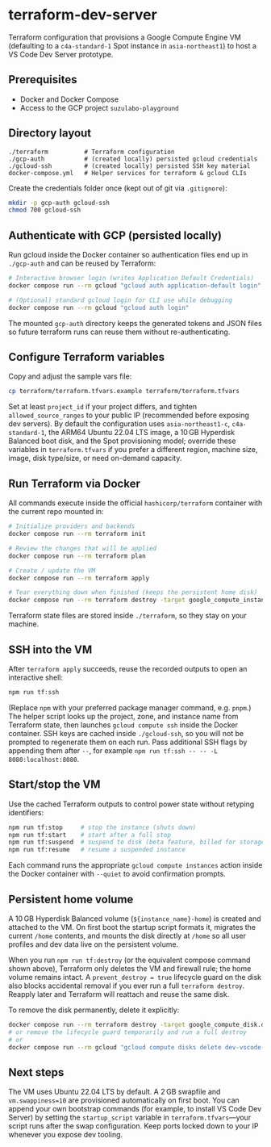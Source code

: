 # terraform-dev-server

Terraform configuration that provisions a Google Compute Engine VM (defaulting to a `c4a-standard-1` Spot instance in `asia-northeast1`) to host a VS Code Dev Server prototype.

## Prerequisites

- Docker and Docker Compose
- Access to the GCP project `suzulabo-playground`

## Directory layout

```
./terraform          # Terraform configuration
./gcp-auth           # (created locally) persisted gcloud credentials
./gcloud-ssh         # (created locally) persisted SSH key material
docker-compose.yml   # Helper services for terraform & gcloud CLIs
```

Create the credentials folder once (kept out of git via `.gitignore`):

```bash
mkdir -p gcp-auth gcloud-ssh
chmod 700 gcloud-ssh
```

## Authenticate with GCP (persisted locally)

Run gcloud inside the Docker container so authentication files end up in `./gcp-auth` and can be reused by Terraform:

```bash
# Interactive browser login (writes Application Default Credentials)
docker compose run --rm gcloud "gcloud auth application-default login"

# (Optional) standard gcloud login for CLI use while debugging
docker compose run --rm gcloud "gcloud auth login"
```

The mounted `gcp-auth` directory keeps the generated tokens and JSON files so future terraform runs can reuse them without re-authenticating.

## Configure Terraform variables

Copy and adjust the sample vars file:

```bash
cp terraform/terraform.tfvars.example terraform/terraform.tfvars
```

Set at least `project_id` if your project differs, and tighten `allowed_source_ranges` to your public IP (recommended before exposing dev servers). By default the configuration uses `asia-northeast1-c`, `c4a-standard-1`, the ARM64 Ubuntu 22.04 LTS image, a 10 GB Hyperdisk Balanced boot disk, and the Spot provisioning model; override these variables in `terraform.tfvars` if you prefer a different region, machine size, image, disk type/size, or need on-demand capacity.

## Run Terraform via Docker

All commands execute inside the official `hashicorp/terraform` container with the current repo mounted in:

```bash
# Initialize providers and backends
docker compose run --rm terraform init

# Review the changes that will be applied
docker compose run --rm terraform plan

# Create / update the VM
docker compose run --rm terraform apply

# Tear everything down when finished (keeps the persistent home disk)
docker compose run --rm terraform destroy -target google_compute_instance.dev_server -target google_compute_firewall.dev_server_ports
```

Terraform state files are stored inside `./terraform`, so they stay on your machine.

## SSH into the VM

After `terraform apply` succeeds, reuse the recorded outputs to open an interactive shell:

```bash
npm run tf:ssh
```

(Replace `npm` with your preferred package manager command, e.g. `pnpm`.) The helper script looks up the project, zone, and instance name from Terraform state, then launches `gcloud compute ssh` inside the Docker container.
SSH keys are cached inside `./gcloud-ssh`, so you will not be prompted to regenerate them on each run.
Pass additional SSH flags by appending them after `--`, for example `npm run tf:ssh -- -- -L 8080:localhost:8080`.

## Start/stop the VM

Use the cached Terraform outputs to control power state without retyping identifiers:

```bash
npm run tf:stop     # stop the instance (shuts down)
npm run tf:start    # start after a full stop
npm run tf:suspend  # suspend to disk (beta feature, billed for storage only)
npm run tf:resume   # resume a suspended instance
```

Each command runs the appropriate `gcloud compute instances` action inside the Docker container with `--quiet` to avoid confirmation prompts.

## Persistent home volume

A 10 GB Hyperdisk Balanced volume (`${instance_name}-home`) is created and attached to the VM. On first boot the startup script formats it, migrates the current `/home` contents, and mounts the disk directly at `/home` so all user profiles and dev data live on the persistent volume.

When you run `npm run tf:destroy` (or the equivalent compose command shown above), Terraform only deletes the VM and firewall rule; the home volume remains intact. A `prevent_destroy = true` lifecycle guard on the disk also blocks accidental removal if you ever run a full `terraform destroy`. Reapply later and Terraform will reattach and reuse the same disk.

To remove the disk permanently, delete it explicitly:

```bash
docker compose run --rm terraform destroy -target google_compute_disk.dev_home -auto-approve
# or remove the lifecycle guard temporarily and run a full destroy
# or
docker compose run --rm gcloud "gcloud compute disks delete dev-vscode-home --zone asia-northeast1-c"
```

## Next steps

The VM uses Ubuntu 22.04 LTS by default. A 2 GB swapfile and `vm.swappiness=10` are provisioned automatically on first boot. You can append your own bootstrap commands (for example, to install VS Code Dev Server) by setting the `startup_script` variable in `terraform.tfvars`—your script runs after the swap configuration. Keep ports locked down to your IP whenever you expose dev tooling.
